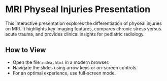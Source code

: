 # MRI Physeal Injuries Presentation

This interactive presentation explores the differentiation of physeal injuries on MRI. It highlights key imaging features, compares chronic stress versus acute trauma, and provides clinical insights for pediatric radiology.

## How to View

- Open the file `index.html` in a modern browser.
- Navigate the slides using arrow keys or on-screen controls.
- For an optimal experience, use full-screen mode.
